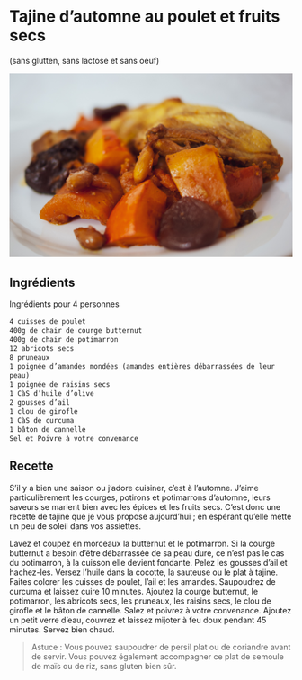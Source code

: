 # Tajine d’automne au poulet et fruits secs
(sans glutten, sans lactose et sans oeuf)  

![](../img/Tajine-dautomne-au-poulet-et-fruits-secs1.jpg)

## Ingrédients
Ingrédients pour 4 personnes

    4 cuisses de poulet
    400g de chair de courge butternut
    400g de chair de potimarron
    12 abricots secs
    8 pruneaux
    1 poignée d’amandes mondées (amandes entières débarrassées de leur peau)
    1 poignée de raisins secs
    1 CàS d’huile d’olive
    2 gousses d’ail
    1 clou de girofle
    1 CàS de curcuma
    1 bâton de cannelle
    Sel et Poivre à votre convenance

## Recette
S’il y a bien une saison ou j’adore cuisiner, c’est à l’automne. J’aime particulièrement les courges, potirons et potimarrons d’automne, leurs saveurs se marient bien avec les épices et les fruits secs. C’est donc une recette de tajine que je vous propose aujourd’hui ; en espérant qu’elle mette un peu de soleil dans vos assiettes.

Lavez et coupez en morceaux la butternut et le potimarron. Si la courge butternut a besoin d’être débarrassée de sa peau dure, ce n’est pas le cas du potimarron, à la cuisson elle devient fondante. Pelez les gousses d’ail et hachez-les.
Versez l’huile dans la cocotte, la sauteuse ou le plat à tajine. Faites colorer les cuisses de poulet, l’ail et les amandes. Saupoudrez de curcuma et laissez cuire 10 minutes.
Ajoutez la courge butternut, le potimarron, les abricots secs, les pruneaux, les raisins secs, le clou de girofle et le bâton de cannelle. Salez et poivrez à votre convenance.
Ajoutez un petit verre d’eau, couvrez et laissez mijoter à feu doux pendant 45 minutes.
Servez bien chaud.

> Astuce : Vous pouvez saupoudrer de persil plat ou de coriandre avant de servir. Vous pouvez également accompagner ce plat de semoule de maïs ou de riz, sans gluten bien sûr.
